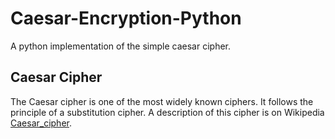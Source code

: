 # Caesar-Encryption-Python
A python implementation of the simple caesar cipher.

## Caesar Cipher
The Caesar cipher is one of the most widely known ciphers. It follows the principle of a substitution cipher. A description of this cipher is on Wikipedia [Caesar_cipher](https://en.wikipedia.org/wiki/Caesar_cipher).
